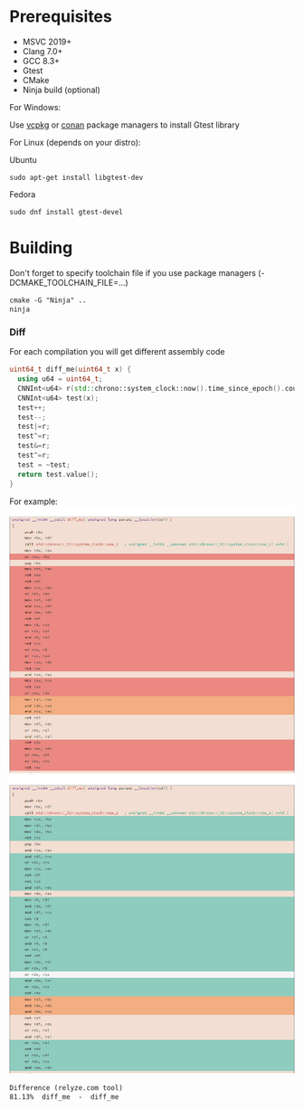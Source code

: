 # Prerequisites
- MSVC 2019+
- Clang 7.0+
- GCC 8.3+
- Gtest
- CMake
- Ninja build  (optional)

For Windows:

Use [vcpkg](https://github.com/microsoft/vcpkg/) or [conan](https://github.com/conan-io/conan) package managers to install Gtest library

For Linux (depends on your distro):

Ubuntu
```
sudo apt-get install libgtest-dev
```
Fedora
```
sudo dnf install gtest-devel
```

# Building

Don't forget to specify toolchain file if you use package managers (-DCMAKE_TOOLCHAIN_FILE=...)
```
cmake -G "Ninja" ..
ninja
```

### Diff
For each compilation you will get different assembly code
```c++
uint64_t diff_me(uint64_t x) {
  using u64 = uint64_t;
  CNNInt<u64> r(std::chrono::system_clock::now().time_since_epoch().count());
  CNNInt<u64> test(x);
  test++;
  test--;
  test|=r;
  test^=r;
  test&=r;
  test^=r;
  test = ~test;
  return test.value();
}
```
For example:
![first](img/1.png)
![second](img/2.png)

```
Difference (relyze.com tool)
81.13%  diff_me  -  diff_me
```